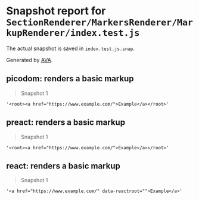 # Snapshot report for `SectionRenderer/MarkersRenderer/MarkupRenderer/index.test.js`

The actual snapshot is saved in `index.test.js.snap`.

Generated by [AVA](https://ava.li).

## picodom: renders a basic markup

> Snapshot 1

    '<root><a href="https://www.example.com/">Example</a></root>'

## preact: renders a basic markup

> Snapshot 1

    '<root><a href="https://www.example.com/">Example</a></root>'

## react: renders a basic markup

> Snapshot 1

    '<a href="https://www.example.com/" data-reactroot="">Example</a>'
